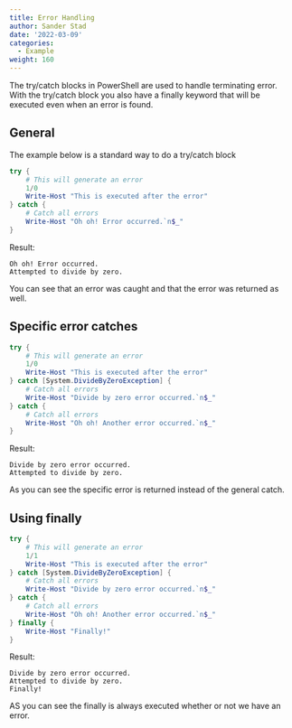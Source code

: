```yaml
---
title: Error Handling
author: Sander Stad
date: '2022-03-09'
categories:
  - Example
weight: 160
---
```


The try/catch blocks in PowerShell are used to handle terminating error. With the try/catch block you also have a finally keyword that will be executed even when an error is found.

## General

The example below is a standard way to do a try/catch block

```powershell
try {
    # This will generate an error
    1/0
    Write-Host "This is executed after the error"
} catch {
    # Catch all errors
    Write-Host "Oh oh! Error occurred.`n$_"
}
```

Result:

```
Oh oh! Error occurred.
Attempted to divide by zero.
```

You can see that an error was caught and that the error was returned as well.

## Specific error catches

```powershell
try {
    # This will generate an error
    1/0
    Write-Host "This is executed after the error"
} catch [System.DivideByZeroException] {
    # Catch all errors
    Write-Host "Divide by zero error occurred.`n$_"
} catch {
    # Catch all errors
    Write-Host "Oh oh! Another error occurred.`n$_"
}
```

Result:

```
Divide by zero error occurred.
Attempted to divide by zero.
```

As you can see the specific error is returned instead of the general catch.

## Using finally

```powershell
try {
    # This will generate an error
    1/1
    Write-Host "This is executed after the error"
} catch [System.DivideByZeroException] {
    # Catch all errors
    Write-Host "Divide by zero error occurred.`n$_"
} catch {
    # Catch all errors
    Write-Host "Oh oh! Another error occurred.`n$_"
} finally {
    Write-Host "Finally!"
}
```

Result:

```
Divide by zero error occurred.
Attempted to divide by zero.
Finally!
```

AS you can see the finally is always executed whether or not we have an error.
